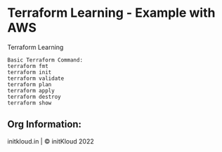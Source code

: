 # Terraform Learning - Example with AWS
Terraform Learning
```
Basic Terraform Command:
terraform fmt
terraform init
terraform validate
terraform plan
terraform apply
terraform destroy
terraform show
```

Org Information:
-------------------------------
initkloud.in | © initKloud 2022
